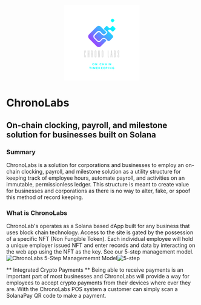 <p align="center">
    <img width="200" src="./public/fullLogo.png" alt="Chronolabs Logo">
</p>

# ChronoLabs 
## On-chain clocking, payroll, and milestone solution for businesses built on Solana

### Summary
ChronoLabs is a solution for corporations and businesses to employ an on-chain clocking, payroll, and milestone solution as a utility structure for keeping track of employee hours, automate payroll, and activities on an immutable, permissionless ledger. This structure is meant to create value for businesses and corporations as there is no way to alter, fake, or spoof this method of record keeping.

### What is ChronoLabs

ChronoLab's operates as a Solana based dApp built for any business that uses block chain technology. Access to the site is gated by the possession of a specific NFT (Non Fungible Token). Each individual employee will hold a unique employer issued NFT and enter records and data by interacting on the web app using the NFT as the key. See our 5-step management model.
![ChronoLabs 5-Step Managememnt Model]()![5-step](https://user-images.githubusercontent.com/55946656/226581410-9af337e3-aca3-46a1-bfbf-e9225a8f2492.png)


** Integrated Crypto Payments **
Being able to receive payments is an important part of most businesses and ChronoLabs will provide a way for employees to accept crypto payments from their devices where ever they are. With the ChronoLabs POS system a customer can simply scan a SolanaPay QR code to make a payment. 



